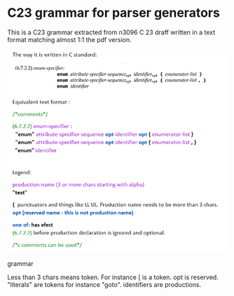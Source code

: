 # C23 grammar for parser generators

This is a C23 grammar extracted from n3096 C 23 draff 
written in a text format matching almost 1:1 the pdf version.

![](grammar.png)

grammar

Less than 3 chars means token. For instance [ is a token.
opt is reserved.
"literals" are tokens for instance "goto".
identifiers are productions.

```

```

